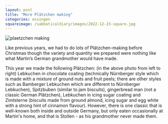 ```yaml
---
layout: post
title: "More Plätzchen making"
categories: essingen
squareimage: /sabbaticaldiary/images/2022-12-23-square.jpg
---
```

<img src="/sabbaticaldiary/images/2022-12-23.jpg" alt="plaetzchen making" class="center">

Like previous years, we had to do lots of Plätzchen-making before Christmas though the variety and quantity we prepared were nothing like what Martin’s German grandmother would have made. 

This year we made the following Plätzchen: (in the above photo from left to right) Lebkuchen in chocolate coating (technically Nürnberger style which is made with a mixture of ground nuts and fruit peels; there are other styles such as Bamberger Lebkuchen which are different to Nürnberger Lebkuchen), Spitzbuben (similar to jam biscuits), gingerbread man (not a classic German Plätzchen), Lebkuchen in icing sugar coating and Zimtsterne (biscuits made from ground almond, icing sugar and egg white with a strong hint of cinnamon flavour). However, there is one classic that is well-known both inside and outside Germany, but only eaten occasionally at Martin's home, and that is Stollen - as his grandmother never made them.